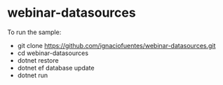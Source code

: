 # webinar-datasources

To run the sample:

- git clone https://github.com/ignaciofuentes/webinar-datasources.git
- cd webinar-datasources
- dotnet restore
- dotnet ef database update
- dotnet run
